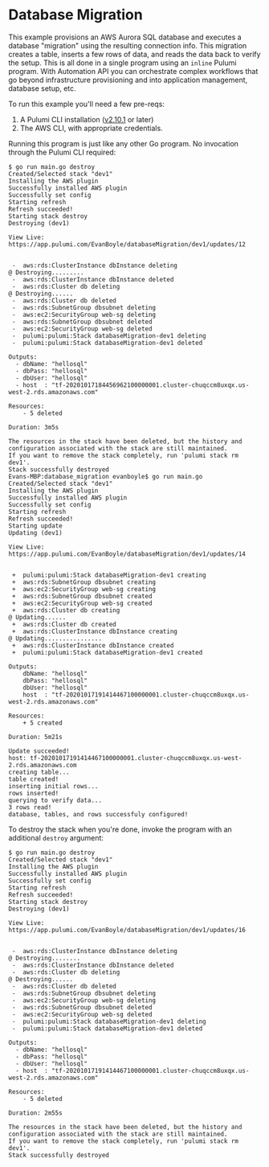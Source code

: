 # Database Migration

This example provisions an AWS Aurora SQL database and executes a database "migration" using the resulting connection info. This migration creates a table, inserts a few rows of data, and reads the data back to verify the setup. This is all done in a single program using an `inline` Pulumi program. With Automation API you can orchestrate complex workflows that go beyond infrastructure provisioning and into application management, database setup, etc.

To run this example you'll need a few pre-reqs:
1. A Pulumi CLI installation ([v2.10.1](https://www.pulumi.com/docs/get-started/install/versions/) or later)
2. The AWS CLI, with appropriate credentials.

Running this program is just like any other Go program. No invocation through the Pulumi CLI required:

```shell
$ go run main.go destroy
Created/Selected stack "dev1"
Installing the AWS plugin
Successfully installed AWS plugin
Successfully set config
Starting refresh
Refresh succeeded!
Starting stack destroy
Destroying (dev1)

View Live: https://app.pulumi.com/EvanBoyle/databaseMigration/dev1/updates/12


 -  aws:rds:ClusterInstance dbInstance deleting
@ Destroying.........
 -  aws:rds:ClusterInstance dbInstance deleted
 -  aws:rds:Cluster db deleting
@ Destroying......
 -  aws:rds:Cluster db deleted
 -  aws:rds:SubnetGroup dbsubnet deleting
 -  aws:ec2:SecurityGroup web-sg deleting
 -  aws:rds:SubnetGroup dbsubnet deleted
 -  aws:ec2:SecurityGroup web-sg deleted
 -  pulumi:pulumi:Stack databaseMigration-dev1 deleting
 -  pulumi:pulumi:Stack databaseMigration-dev1 deleted

Outputs:
  - dbName: "hellosql"
  - dbPass: "hellosql"
  - dbUser: "hellosql"
  - host  : "tf-20201017184456962100000001.cluster-chuqccm8uxqx.us-west-2.rds.amazonaws.com"

Resources:
    - 5 deleted

Duration: 3m5s

The resources in the stack have been deleted, but the history and configuration associated with the stack are still maintained.
If you want to remove the stack completely, run 'pulumi stack rm dev1'.
Stack successfully destroyed
Evans-MBP:database_migration evanboyle$ go run main.go
Created/Selected stack "dev1"
Installing the AWS plugin
Successfully installed AWS plugin
Successfully set config
Starting refresh
Refresh succeeded!
Starting update
Updating (dev1)

View Live: https://app.pulumi.com/EvanBoyle/databaseMigration/dev1/updates/14


 +  pulumi:pulumi:Stack databaseMigration-dev1 creating
 +  aws:rds:SubnetGroup dbsubnet creating
 +  aws:ec2:SecurityGroup web-sg creating
 +  aws:rds:SubnetGroup dbsubnet created
 +  aws:ec2:SecurityGroup web-sg created
 +  aws:rds:Cluster db creating
@ Updating......
 +  aws:rds:Cluster db created
 +  aws:rds:ClusterInstance dbInstance creating
@ Updating................
 +  aws:rds:ClusterInstance dbInstance created
 +  pulumi:pulumi:Stack databaseMigration-dev1 created

Outputs:
    dbName: "hellosql"
    dbPass: "hellosql"
    dbUser: "hellosql"
    host  : "tf-20201017191414467100000001.cluster-chuqccm8uxqx.us-west-2.rds.amazonaws.com"

Resources:
    + 5 created

Duration: 5m21s

Update succeeded!
host: tf-20201017191414467100000001.cluster-chuqccm8uxqx.us-west-2.rds.amazonaws.com
creating table...
table created!
inserting initial rows...
rows inserted!
querying to verify data...
3 rows read!
database, tables, and rows successfuly configured!
```

To destroy the stack when you're done, invoke the program with an additional `destroy` argument:

```shell
$ go run main.go destroy
Created/Selected stack "dev1"
Installing the AWS plugin
Successfully installed AWS plugin
Successfully set config
Starting refresh
Refresh succeeded!
Starting stack destroy
Destroying (dev1)

View Live: https://app.pulumi.com/EvanBoyle/databaseMigration/dev1/updates/16


 -  aws:rds:ClusterInstance dbInstance deleting
@ Destroying........
 -  aws:rds:ClusterInstance dbInstance deleted
 -  aws:rds:Cluster db deleting
@ Destroying......
 -  aws:rds:Cluster db deleted
 -  aws:rds:SubnetGroup dbsubnet deleting
 -  aws:ec2:SecurityGroup web-sg deleting
 -  aws:rds:SubnetGroup dbsubnet deleted
 -  aws:ec2:SecurityGroup web-sg deleted
 -  pulumi:pulumi:Stack databaseMigration-dev1 deleting
 -  pulumi:pulumi:Stack databaseMigration-dev1 deleted

Outputs:
  - dbName: "hellosql"
  - dbPass: "hellosql"
  - dbUser: "hellosql"
  - host  : "tf-20201017191414467100000001.cluster-chuqccm8uxqx.us-west-2.rds.amazonaws.com"

Resources:
    - 5 deleted

Duration: 2m55s

The resources in the stack have been deleted, but the history and configuration associated with the stack are still maintained.
If you want to remove the stack completely, run 'pulumi stack rm dev1'.
Stack successfully destroyed
```
